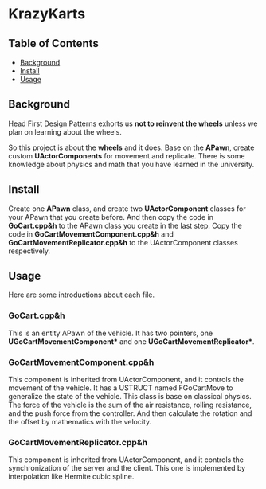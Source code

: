 # KrazyKarts

## Table of Contents

- [Background](#background)
- [Install](#install)
- [Usage](#usage)

## Background

Head First Design Patterns exhorts us **not to reinvent the wheels** unless we plan on learning about the wheels.

So this project is about the **wheels** and it does. Base on the **APawn**, create custom **UActorComponents** for movement and replicate. There is some knowledge about physics and math that you have learned in the university.

## Install

Create one **APawn** class, and create two **UActorComponent** classes for your APawn that you create before. And then copy the code in **GoCart.cpp&h** to the APawn class you create in the last step. Copy the code in **GoCartMovementComponent.cpp&h** and **GoCartMovementReplicator.cpp&h** to the UActorComponent classes respectively.

## Usage

Here are some introductions about each file.

### GoCart.cpp&h

This is an entity APawn of the vehicle. It has two pointers, one **UGoCartMovementComponent\*** and one **UGoCartMovementReplicator\***.

### GoCartMovementComponent.cpp&h

This component is inherited from UActorComponent, and it controls the movement of the vehicle. It has a USTRUCT named FGoCartMove to generalize the state of the vehicle. This class is base on classical physics. The force of the vehicle is the sum of the air resistance, rolling resistance, and the push force from the controller. And then calculate the rotation and the offset by mathematics with the velocity.

### GoCartMovementReplicator.cpp&h

This component is inherited from UActorComponent, and it controls the synchronization of the server and the client. This one is implemented by interpolation like Hermite cubic spline.
